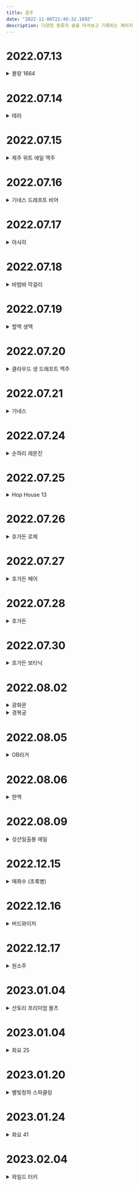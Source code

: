 ```yaml
---
title: 음주
date: "2022-11-06T22:40:32.169Z"
description: 다양한 종류의 술을 마셔보고 기록하는 페이지
---
```


<!-- 1. [2022.07.13 (수)](#2022.07.13)
2. [2022.07.14 (목)](#2022.07.14)
3. [2022.07.15 (금)](#2022.07.15)
4. [2022.07.16 (토)](#2022.07.16)
5. [2022.07.17 (일)](#2022.07.17)
6. [2022.07.18 (월)](#2022.07.18)
7. [2022.07.19 (화)](#2022.07.19)
8. [2022.07.20 (수)](#2022.07.20)
9. [2022.07.21 (목)](#2022.07.21)
10. [2022.07.22 (금)](#2022.07.22)
11. [2022.07.24 (일)](#2022.07.24)
12. [2022.07.25 (월)](#2022.07.25)
13. [2022.07.26 (화)](#2022.07.26)
14. [2022.07.27 (수)](#2022.07.27)
15. [2022.07.28 (목)](#2022.07.28)
16. [2022.07.30 (토)](#2022.07.30)
17. [2022.08.02 (화)](#2022.08.02)
18. [2022.08.05 (금)](#2022.08.05)
19. [2022.08.06 (토)](#2022.08.06) -->

# 2022.07.13
<details>
<summary>블랑 1664</summary>
    
    - 도수: 5%
    - 특징: 프랑스 스트라스부르 지방의 작은 양조장에서 시작 되었고 정제수, 맥아, 밀, 글루코오스 시럽, 호프추출물, 오렌지껍질, 고수, 천연향료가 들어간 것이 특징
    - 개인평: 고수향은 그렇게 많이 안 나고 오렌지 껍질 향이 강해서 끝맛이 달달한 맥주라 개인적으로 매우 취향
    - 평점: ★★★★★

![Blanc1664 Img](./img/blanc1664.png)
    
</details>

# 2022.07.14
<details>
<summary>테라</summary>
    
    - 테라
    - 도수 4.6%
    - 특징: 카스와 마찬가지로 인기가 많은 맥주
    - 개인평: 역시 이런 맥주는 맥주 가게 가서 생맥으로 소맥 말아 먹는게 제일 맛있다
    - 평점: ★★★☆☆
    
![Terra Img](./img/terra.png)

</details>

# 2022.07.15
<details>
<summary>제주 위트 에일 맥주</summary>

    - 도수: 5.3%
    - 특징: 제주 감귤 껍질의 상큼함과 섬세한 꽃 향이 나는 맥주
    - 개인평: 귤 껍질 맛이 미세하게 나는 맥주
    - 평점: ★★★☆☆
    
![Jeju wit ale Img](./img/jeju_wit_ale.png)

</details>

# 2022.07.16
<details>
<summary>기네스 드래프트 비어</summary>

    - 도수: 4.2%
    - 특징: 흑맥주 자체가 조금 기울여두고, 갈색이 검은색으로 바뀌기 시작하는 시점이 가장 맛있는 순간인 만큼 먹는 방법에 따라 맛이 달라지는 맥주
    - 개인평: 귀찮아서 그냥 마셨더니 씁쓸한 맛이 너무 오래 남아서 맛이 없었음.
    - 평점: ★☆☆☆☆
    
![Guinness draught Img](./img/guinness_draught.png)

</details>

# 2022.07.17
<details>
<summary>아사히</summary>

    - 도수: 5.0%
    - 특징: 일본 맥주이며, 청량하고 끝 맛이 상쾌하다.
    - 개인평: 사실 카스나, 테라랑 비교해서 그렇게 큰 차이가 느껴지지 않으며 가끔 사먹기에 좋은 거 같다
    - 평점: ★★★★☆
    
![Asahi Img](./img/Asahi.png)

</details>

# 2022.07.18
<details>
<summary>바밤바 막걸리</summary>

    - 도수: 4.0%
    - 특징: 일반적인 막걸리보다 도수가 낮고 밤맛이 진하며 달달하다
    - 개인평: 달달하고 맛있지만 끝맛에 조금 이상한 맛이 있다.
    - 평점: ★★★☆☆
    
![BaBamBa Img](./img/babamba.png)

</details>

# 2022.07.19
<details>
<summary>할맥 생맥</summary>

    - 도수: ???
    - 특징: 가게에서 마시는 시원한 생맥
    - 개인평: 생맥은 역시 가게에서 직접 마셔야 한다. 시원하고 살짝 블랑과 비슷한 맛이 나서 내 스타일이였다.
    - 평점: ★★★★★
    
</details>

# 2022.07.20
<details>
<summary>클라우드 생 드래프트 맥주</summary>

    - 도수: 5%
    - 특징: 탄산이 많은 청량감을 위한 맥주
    - 개인평: 테라, 클라우드, 카스는 눈 가리고 마시면 눈치 못 챌 정도로 맛이 비슷하다 그냥 무난한 맥주
    - 평점: ★★★☆☆

![Kloud Draft Img](./img/kloud_draft.png)
    
</details>

# 2022.07.21
<details>
<summary>기네스</summary>

    - 도수: 4.5%
    - 특징: 기네스 드래프트보다 덜 쓰며, 안에 거품을 만드는 볼이 들어있어서 신기하다.
    - 개인평: 기네스 자체가 씁쓸한 맥주라 내 스타일은 아니였다
    - 평점: ★★☆☆☆

![Guinness Original Img](./img/guinness_original.png)
    
</details>

# 2022.07.24
<details>
<summary>순하리 레몬진</summary>

    - 도수: 4.5%
    - 특징: 달달한 레몬 맛으로 알콜이 들어간 레모네이드 느낌의 맥주
    - 개인평: 토닉 워터랑 맛이 크게 차이가 없었고, 생각보다 별로였다.
    - 평점: ★☆☆☆☆

![Sunhari Remon Img](./img/sunhari_remon.png)
    
</details>

# 2022.07.25
<details>
<summary>Hop House 13</summary>

    - 도수: 5.0%
    - 특징: 기네스 회사에서 만든 아일랜드 맥주
    - 개인평: 블랑을 제외하면 제일 맛있다고 해도 과언이 아닐 정도로 맛있었다.
    - 평점:  ★★★★★

![Hop house13 Img](./img/hop_house13.png)
    
</details>

# 2022.07.26
<details>
<summary>호가든 로제</summary>

    - 도수: 3.0%
    - 특징: 밀맥주로 라즈베리를 넣어서 만든 로제 맛인게 특징
    - 개인평: 밀맥주 특유의 부드러움은 있으나, 향수를 먹는 맛
    - 평점: ★☆☆☆☆
    
![Hoegaarden Rosee Img](./img/hoegaarden_rosee.png)
    
</details>

# 2022.07.27
<details>
<summary>호가든 페어</summary>

    - 도수: 3.5%
    - 특징: 여름 한정으로 나온 서양배 과즙을 넣은 상큼한 밀맥주
    - 개인평: 배맛은 모르겠고 청포도? 청사과 맛이 나는 맛 개인적으론 달달한게 음료수 느낌이라 맛있었음
    - 평점:  ★★★☆☆
    
![Hoegaarden Pear Img](./img/hoegaarden_pear.png)
    
</details>

# 2022.07.28
<details>
<summary>호가든</summary>

    - 도수: 4.9%
    - 특징: 벨기에 대표적인 밀맥주 중 하나로 밀맥주 특성상 한 번 따르고, 흔들어서 효모(거품)까지 싹 마셔주는게 특징
    - 개인평: 블랑이랑 비교적 비슷한 맛을 내지만 블랑 보단 향이 약해서 완전 내 취향은 아니였다
    - 평점: ★★★★☆
    
![Hoegaarden Img](./img/hoegaarden.png)
    
</details>

# 2022.07.30
<details>
<summary>호가든 보타닉</summary>

    - 도수: 2.5%
    - 특징: 은은한 꽃향기를 담아낸 밀맥주
    - 개인평: 호가든 로제가 향수를 먹는 맛이였다면, 호가든 보타닉은 방향제를 먹는 맛
    - 평점: ★☆☆☆☆
    
![Hoegaarden Botanic Img](./img/hoegaarden_botanic.png)
    
</details>

# 2022.08.02
<details>
<summary>광화문</summary>

    - 도수: 5.0%
    - 특징: 에일 맥주로 맥문동을 함유해 4주간 상면발효 시킨 맥주
    - 개인평: 씁쓸한 귤 껍질 맛이 나는 맥주, 개인적으로 쓴 맛이 조금 약했으면 좋겠다
    - 평점: ★★☆☆☆
    
![Gwang Hwa Mun Img](./img/gwanghwamun.png)
    
</details>

<details>
<summary>경복궁</summary>

    - 도수: 5.0%
    - 특징: 광화문 맥주와 제주 백록담 에일을 연이어 출시하면서 수제맥주 열풍에 맞추어 나온 프리미엄 수제 맥주
    - 개인평: 광화문을 먹고 먹어선 모르겠지만 굉장히 맛있음
    - 평점: ★★★☆☆
    
![Gyeong Bok Gung Img](./img/gyeongbokgung.png)
    
</details>

# 2022.08.05    
<details>
<summary>OB라거</summary>

    - 도수: 4.6%
    - 특징: 옛날에 굉장히 유명했던 맥주로, 뉴트로 열풍으로 다시 판매중인 맥주
    - 개인평: 막 엄청 맛있다는 느낌은 안 들었지만 진짜 시원하게 다시 마시면 생맥주 느낌이 나서 맛있을 거 같았다
    - 평점: ★★★☆☆
    
![OB Img](./img/OB.png)
    
</details>

# 2022.08.06   
<details>
<summary>한맥</summary>

    - 도수: 4.6%
    - 특징: 쌀을 담아 만든 맥주로, 부드럽고 깔끔한 풍미의 팟이 일품인 맥주
    - 개인평: 야구장에서 다 식은 맥주를 마셔서 그런지 무슨 맛인지 하나도 모르겠다 (나중에 다시 먹어보든 해야할 듯)
    - 평점: ★★☆☆☆
    
![Hanmac Img](./img/hanmac.png)
</details>

# 2022.08.09
<details>
<summary>성산일출봉 에일</summary>

    - 도수: 5.1%
    - 특징: 제주 맥주 중 나온 하나로 독일의 맥주 순수령 기준에 부합하게 만들어짐
    - 개인평: 일반적인 맥주 맛이였는데 의외로 쓴 맛이 강했다 하지만 맛이 독특해서 또 먹어볼만함
    - 평점: ★★★☆☆
    
![Seongsan Sunrise Peak Img](./img/seongsan_sunrise.png)
    
</details>

# 2022.12.15
<details>
<summary>매화수 (초록병)</summary>

    - 도수: 12%
    - 특징: '저온 냉동 여과공법'을 사용해 부드럽고 깨끗한 맛!
    - 개인평: 매실 음료를 먹는 맛 맛은 있고 도수도 적당히 있어서 기분이가 좋아지는 맛
    - 평점: ★★★★☆
    
![Seongsan Sunrise Peak Img](./img/green_plum.png)
    
</details>

# 2022.12.16
<details>
<summary>버드와이저</summary>

    - 도수: 5%
    - 특징: 버드와이저는 발효액을 저온에서 7~12일 가량 발효시킨 후, 다시 0℃ 이하에서 1~2개월가량 숙성시킨 라거
    - 개인평: 사실 무슨 특징이 있는지는 모르겠는데 카스나 테라에서 나는 특유의 맥주 맛이 나지 않고 깔끔해서 좋았다
    - 평점: ★★★★☆
    
![Seongsan Sunrise Peak Img](./img/Budweiser.png)
    
</details>

# 2022.12.17
<details>
<summary>원소주</summary>

    - 도수: 24%
    - 특징: 술맛이 깔끔하고 목 넘김이 부드럽다. 감압증류(대기압보다 낮은 압력에서 증류)한 술의 특징이다
    - 개인평: 소주보단 비싸고 사케보단 싼마이가 나는 맛 개인적으로 이 돈 좀 더 모아서 사케 먹을 듯
    - 평점: ★★☆☆☆
    
![Seongsan Sunrise Peak Img](./img/One_Soju.png)
    
</details>

# 2023.01.04
<details>
<summary>산토리 프리미엄 몰츠</summary>

    - 도수: 5.5%
    - 특징: 일본 최고의 맥주 중 하나로 손꼽히며 홉 향이 매우 진하고 쓴 맛과 단 맛이 강조 된 맥주
    - 개인평: 생맥주로 바로 마셔서 그런지 같이 먹었던 안주가 맛있었는지 모르겠지만 생각보다 괜찮은 맥주
    - 평점: ★★★★☆
    
![Seongsan Sunrise Peak Img](./img/suntory_premium_malts.png)
    
</details>

# 2023.01.04
<details>
<summary>화요 25</summary>

    - 도수: 25%
    - 특징: 제법상 증류식 소주이기는 하나 가양주로 전승된 것이 아니라 증류식 소주라는 개념만을 사용해 현대적으로 만들어낸 술
    - 개인평: 도수가 있는거라 그런지 목넘김이 있고 요즘 이런 강한게 좋아서 그런지 굉장히 맛있었음
    - 평점: ★★★★☆
    
![Seongsan Sunrise Peak Img](./img/hwayo25.jpg)
    
</details>

# 2023.01.20
<details>
<summary>별빛청하 스파클링</summary>

    - 도수: 7%
    - 특징: 일반적인 청하에 탄산과 화이트 와인을 섞어 목넘김과 적절한 단맛이 있는 술
    - 개인평: 그냥 대놓고 맛있으라고 만든 술이라 맛이 없을 수가 없었다 대신에 가격 대비 양이 좀 적었음
    - 평점: ★★★☆☆
    
![Seongsan Sunrise Peak Img](./img/starlight_cheongha.jpg)
    
</details>

# 2023.01.24
<details>
<summary>화요 41</summary>

    - 도수: 41%
    - 특징: 제법상 증류식 소주이기는 하나 가양주로 전승된 것이 아니라 증류식 소주라는 개념만을 사용해 현대적으로 만들어낸 술
    - 개인평: 그냥 한 번 마시면 내 위장이 속 위치를 알 수 있는 술. 굉장히 뜨겁게 목넘김이 묵직하고 입 안에 향이 오래 남아 있는다. 개인적으로 그 느낌이 괜찮았음
    - 평점: ★★★★☆
    
![Seongsan Sunrise Peak Img](./img/hwayo41.png)
    
</details>

# 2023.02.04
<details>
<summary>와일드 터키</summary>

    - 도수: 50%
    - 특징: 공개된 매시빌은 옥수수 75%, 호밀 13%, 맥아 12%이며, 여타 버번보다 호밀 비율이 높다는 것을 자체적으로 강조한다
    - 개인평: 온더락에 얼음을 넣어 먹어도 맛있었지만, 샷으로 먹었을 때 남는 향은 진짜 지워지지 않을 정도로 즣은 향이였다
    - 평점: ★★★★★
    
![Seongsan Sunrise Peak Img](./img/wild_turkey.png)
    
</details>